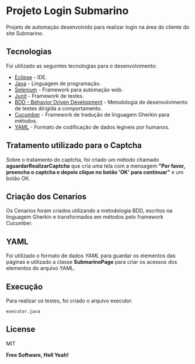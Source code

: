 # Projeto Login Submarino

Projeto de automação desenvolvido para realizar login na área do cliente do site Submarino.

## Tecnologias

Foi utilizado as seguintes tecnologias para o desenvolvimento:

* [Eclipse] - IDE.
* [Java] - Linguagem de programação.
* [Selenium] - Framework para automação web.
* [Junit] - Framework de testes.
* [BDD - Behavior Driven Development] - Metodologia de desenvolvimento de testes dirigida a comportamento.
* [Cucumber] - Framework de tradução de linguagem Gherkin para métodos. 
* [YAML] - Formato de codificação de dados legíveis por humanos.

## Tratamento utilizado para o Captcha
 Sobre o tratamento do captcha, foi criado um método chamado **aguardarRealizarCaptcha** que cria uma tela com a mensagem **"Por favor, preencha o captcha e depois clique no botão 'OK' para continuar"** e um botão OK.

## Criação dos Cenarios

Os Cenarios foram criados utilizando a metodologia BDD, escritos na linguagem Gherkin e transformados em métodos pelo framework Cucumber.

## YAML

Foi utilizado o formato de dados *YAML* para guardar os elementos das páginas e utilizado a classe **SubmarinoPage** para criar os acessos dos elementos do arquivo YAML.

## Execução

Para realizar os testes, foi criado o arquivo executor.

```
executor.java
```
License
----

MIT

**Free Software, Hell Yeah!**

[//]: # (These are reference links used in the body of this note and get stripped out when the markdown processor does its job. There is no need to format nicely because it shouldn't be seen. Thanks SO - http://stackoverflow.com/questions/4823468/store-comments-in-markdown-syntax)

[Java]: <https://www.java.com/en/>
[Eclipse]:<https://www.eclipse.org/>
[Selenium]:<https://www.seleniumhq.org/>
[Junit]: <https://junit.org/junit5/>
[BDD - Behavior Driven Development]: <https://cucumber.io/docs/guides/bdd-tutorial/>
[Cucumber]: <https://cucumber.io/>
[YAML]: <https://yaml.org/>
